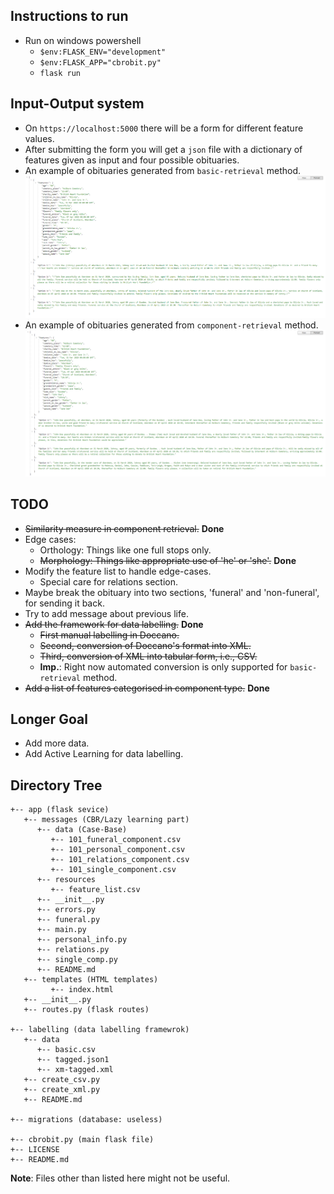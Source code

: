 ## Instructions to run
- Run on windows powershell
    - ```$env:FLASK_ENV="development"```
    - ```$env:FLASK_APP="cbrobit.py"```
    - ```flask run```

## Input-Output system
- On `https://localhost:5000` there will be a form for different feature values.
- After submitting the form you will get a `json` file with a dictionary of features given as input and four possible obituaries.
- An example of obituaries generated from `basic-retrieval` method.
![Basic Retrieval](basic.png)
- An example of obituaries generated from `component-retrieval` method.
![Component Retrieval](comp.png)

## TODO
- ~~Similarity measure in component retrieval.~~ **Done**
- Edge cases:
   - Orthology: Things like one full stops only.
   - ~~Morphology: Things like appropriate use of 'he' or 'she'.~~ **Done**
- Modify the feature list to handle edge-cases.
   - Special care for relations section.
- Maybe break the obituary into two sections, 'funeral' and 'non-funeral', for sending it back.
- Try to add message about previous life.
- ~~Add the framework for data labelling.~~ **Done**
   - ~~First manual labelling in Doccano.~~
   - ~~Second, conversion of Doccano's format into XML.~~
   - ~~Third, conversion of XML into tabular form, i.e., CSV.~~
   - **Imp.**: Right now automated conversion is only supported for `basic-retrieval` method.
- ~~Add a list of features categorised in component type.~~ **Done**

## Longer Goal
- Add more data.
- Add Active Learning for data labelling.

## Directory Tree
```
+-- app (flask sevice)
   +-- messages (CBR/Lazy learning part)
      +-- data (Case-Base)
         +-- 101_funeral_component.csv 
         +-- 101_personal_component.csv 
         +-- 101_relations_component.csv 
         +-- 101_single_component.csv 
      +-- resources 
         +-- feature_list.csv 
      +-- __init__.py
      +-- errors.py
      +-- funeral.py
      +-- main.py
      +-- personal_info.py
      +-- relations.py
      +-- single_comp.py
      +-- README.md
   +-- templates (HTML templates)
         +-- index.html
   +-- __init__.py
   +-- routes.py (flask routes)

+-- labelling (data labelling framewrok)
   +-- data
      +-- basic.csv
      +-- tagged.json1
      +-- xm-tagged.xml
   +-- create_csv.py
   +-- create_xml.py
   +-- README.md

+-- migrations (database: useless)

+-- cbrobit.py (main flask file)
+-- LICENSE
+-- README.md
```

**Note**: Files other than listed here might not be useful.

<!-- ```
|--- cbrservice
|   |--- app 
|       |--- messages 
|           |--- data 
|               |--- 101_funeral_component.csv 
|               |--- 101_personal_component.csv 
|               |--- 101_relations_component.csv 
|               |--- 101_single_component.csv 
|           |--- __init__.py
|           |--- funeral.py
|           |--- main.py
|           |--- personal_info.py
|           |--- relations.py
|           |--- single_comp.py
|       |--- templates 
|               |--- index.html
|       |--- __init__.py
|       |--- routes.py 
|   |--- cbrobit.py
|--- LICENSE
|--- README.md
``` -->
